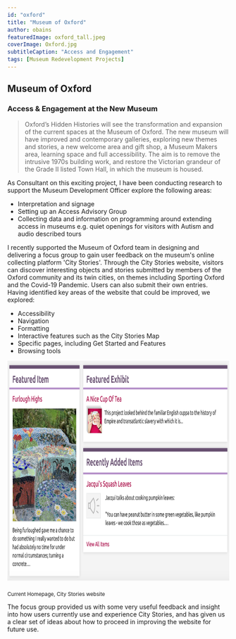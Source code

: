 ```yaml
---
id: "oxford"
title: "Museum of Oxford"
author: obains
featuredImage: oxford_tall.jpeg 
coverImage: Oxford.jpg
subtitleCaption: "Access and Engagement"
tags: [Museum Redevelopment Projects]
---
```


## Museum of Oxford

### Access & Engagement at the New Museum

> Oxford’s Hidden Histories will see the transformation and expansion of the current spaces at the Museum of Oxford. The new museum will have improved and contemporary galleries, exploring new themes and stories, a new welcome area and gift shop, a Museum Makers area, learning space and full accessibility. The aim is to remove the intrusive 1970s building work, and restore the Victorian grandeur of the Grade II listed Town Hall, in which the museum is housed.

As Consultant on this exciting project, I have been conducting research to support the Museum Development Officer explore the following areas:

-	Interpretation and signage
-	Setting up an Access Advisory Group
-	Collecting data and information on programming around extending access in museums e.g. quiet openings for visitors with Autism and audio described tours

I recently supported the Museum of Oxford team in designing and delivering a focus group to gain user feedback on the museum's online collecting platform 'City Stories'. Through the City Stories website, visitors can discover interesting objects and stories submitted by members of the Oxford community and its twin cities, on themes including Sporting Oxford and the Covid-19 Pandemic. Users can also submit their own entries. Having identified key areas of the website that could be improved, we explored:

-	Accessibility
-	Navigation
-	Formatting
-	Interactive features such as the City Stories Map
-	Specific pages, including Get Started and Features
-	Browsing tools

<img src="https://github.com/floraml/filehosting/blob/master/Screenshot%202020-11-12%20at%2011.28.17.png?raw=true" height="500"/>
<br/>

<sub>Current Homepage, City Stories website</sub>

The focus group provided us with some very useful feedback and insight into how users currently use and experience City Stories, and has given us a clear set of ideas about how to proceed in improving the website for future use.
